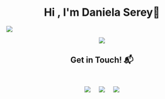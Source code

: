 <h1 align="center">Hi , I'm Daniela Serey👋 </h1>
<img src= "https://pa1.narvii.com/6580/8098c6e9207376889eeb0532d9f5a0723c4d73f5_hq.gif"/>
<p align="center">
  <a href="https://github.com/DenverCoder1/readme-typing-svg"><img src="https://readme-typing-svg.herokuapp.com?font=Time+New+Roman&color=cyan&size=25&center=true&vCenter=true&width=600&height=100&lines=Welcome+to+my+Github+profile;Full+Stack+Developer;Love+to+learn+new+stuffs..<3"></a>
</p>

<h2 align="center">Get in Touch! 📬</h2>
<br>
<p align="center">
<a target="_blank" href="https://www.linkedin.com/in/dserey/"><img src="https://img.shields.io/badge/-LinkedIn-0077B5?style=for-the-badge&logo=Linkedin&logoColor=white"></img></a>
&emsp;
<a target="_blank" href="mailto:dsereycamus@gmail.com"
><img src="https://img.shields.io/badge/-Gmail-D14836?style=for-the-badge&logo=Gmail&logoColor=white"></img></a>
&emsp;
<a target="_blank" href=""
><img src="https://img.shields.io/badge/-GitHub-181717?style=for-the-badge&logo=Github&logoColor=white"></img></a>
</p>
<!--   
**Github Stats:**
<p>
 <img src="https://github-readme-stats.vercel.app/api/top-langs/?username=dsereycamus&count_private=true&theme=ligth">
</p>-->
   

